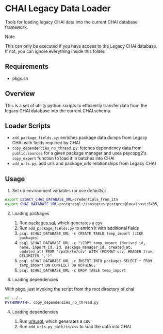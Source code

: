 # CHAI Legacy Data Loader

Tools for loading legacy CHAI data into the current CHAI database framework.

> [!NOTE]
> This can only be executed if you have access to the Legacy CHAI database. If not,
> you can ignore everything inside this folder.

## Requirements

- pkgx.sh

## Overview

This is a set of utility python scripts to efficiently transfer data from the legacy CHAI
database into the current CHAI schema.

## Loader Scripts

- `add_package_fields.py`: enriches package data dumps from Legacy CHAI with fields
  required by CHAI
- `copy_dependencies_no_thread.py`: fetches dependency data from `public.sources` for a
  given package manager and uses psycopg2's `copy_expert` function to load it in
  batches into CHAI
- `add_urls.py`: add urls and package_urls relationships from Legacy CHAI

## Usage

1. Set up environment variables (or use defaults):

```bash
export LEGACY_CHAI_DATABASE_URL=credentials_from_itn
export CHAI_DATABASE_URL=postgresql://postgres:postgres@localhost:5435/chai
```

2. Loading packages

   1. Run [packages.sql](sql/packages.sql), which generates a csv
   1. Run `add_package_fields.py` to enrich it with additional fields
   1. `psql $CHAI_DATABASE_URL -c CREATE TABLE temp_import (LIKE packages)`
   1. `psql $CHAI_DATABASE_URL -c "\COPY temp_import (derived_id, name, import_id, id, package_manager_id, created_at, updated_at) FROM '/path/to/csv' WITH (FORMAT csv, HEADER true, DELIMITER ',')"`
   1. `psql $CHAI_DATABASE_URL -c INSERT INTO packages SELECT * FROM temp_import ON CONFLICT DO NOTHING;`
   1. `psql $CHAI_DATABASE_URL -c DROP TABLE temp_import`

3. Loading dependencies

With pkgx, just invoking the script from the root directory of chai

```bash
cd ../..
PYTHONPATH=. copy_dependencies_no_thread.py
```

4. Loading dependencies

   1. Run [urls.sql](sql/urls.sql), which generates a csv
   1. Run `add_urls.py path/to/csv` to load the data into CHAI
